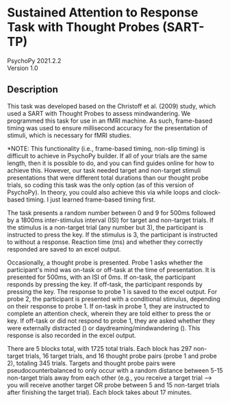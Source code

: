 # Sustained Attention to Response Task with Thought Probes (SART-TP) 
PsychoPy 2021.2.2<br>
Version 1.0

## Description
This task was developed based on the Christoff et al. (2009) study, which used a SART with Thought Probes to assess mindwandering.
We programmed this task for use in an fMRI machine. As such, frame-based timing was used to ensure millisecond accuracy for
the presentation of stimuli, which is necessary for fMRI studies.

*NOTE: This functionality (i.e., frame-based timing, non-slip timing) is difficult to achieve in PsychoPy builder. If all of your trials
are the same length, then it is possible to do, and you can find guides online for how to achieve this. However, our task needed
target and non-target stimuli presentations that were different total durations than our thought probe trials, so coding this task
was the only option (as of this version of PsychoPy). In theory, you could also achieve this via while loops and clock-based timing.
I just learned frame-based timing first.

The task presents a random number between 0 and 9 for 500ms followed by a 1800ms inter-stimulus interval (ISI) for target and non-target
trials. If the stimulus is a non-target trial (any number but 3), the participant is instructed to press the <left> key. If the stimulus is
3, the participant is instructed to without a response. Reaction time (ms) and whether they correctly responded are saved to an excel output.

Occasionally, a thought probe is presented. Probe 1 asks whether the participant's mind was on-task or off-task at the time of presentation. 
It is presented for 500ms, with an ISI of 0ms. If on-task, the participant responds by pressing the <left> key. If off-task, the participant 
responds by pressing the <right> key. The response to probe 1 is saved to the excel output. For probe 2, the participant is presented with
a conditional stimulus, depending on their response to probe 1. If on-task in probe 1, they are instructed to complete an attention check,
wherein they are told either to press the <left> or <right> key. If off-task or did not respond to probe 1, they are asked whether
they were externally distracted (<left>) or daydreaming/mindwandering (<right>). This response is also recorded in the excel output.

There are 5 blocks total, with 1725 total trials. Each block has 297 non-target trials, 16 target trials, and 16 thought probe pairs (probe 1
and probe 2), totaling 345 trials. Targets and thought probe pairs were pseudocounterbalanced to only occur with a random distance between
5-15 non-target trials away from each other (e.g., you receive a target trial --> you will receive another target OR probe between
5 and 15 non-target trials after finishing the target trial). Each block takes about 17 minutes.  

